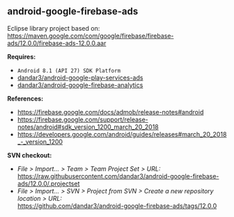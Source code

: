 ## android-google-firebase-ads

Eclipse library project based on:<br/>
https://maven.google.com/com/google/firebase/firebase-ads/12.0.0/firebase-ads-12.0.0.aar

**Requires:**
- `Android 8.1 (API 27) SDK Platform`
- [dandar3/android-google-play-services-ads](https://github.com/dandar3/android-google-play-services-ads/tree/12.0.0)
- [dandar3/android-google-firebase-analytics](https://github.com/dandar3/android-google-firebase-analytics/tree/12.0.0)

**References:**
- https://firebase.google.com/docs/admob/release-notes#android
- https://firebase.google.com/support/release-notes/android#sdk_version_1200_march_20_2018
- https://developers.google.com/android/guides/releases#march_20_2018_-_version_1200

**SVN checkout:**
- _File > Import... > Team > Team Project Set > URL:_<br/>
  https://raw.githubusercontent.com/dandar3/android-google-firebase-ads/12.0.0/.projectset
- _File > Import... > SVN > Project from SVN > Create a new repository location > URL:_<br/> 
  https://github.com/dandar3/android-google-firebase-ads/tags/12.0.0